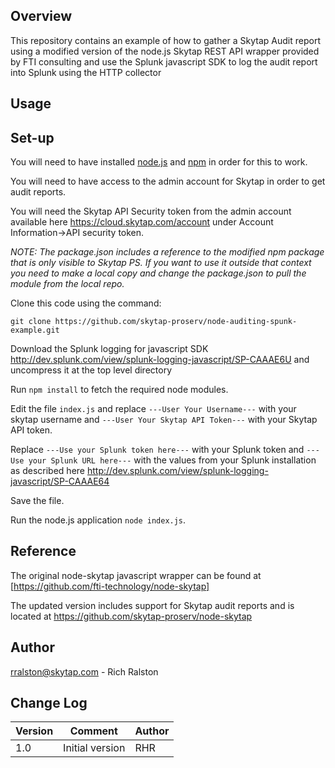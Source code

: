 Overview
--------
This repository contains an example of how to gather a Skytap Audit report using a modified version of the node.js Skytap REST API wrapper provided by FTI consulting and use the Splunk javascript SDK to log the audit report into Splunk using the HTTP collector

Usage
-----

## Set-up
You will need to have installed [node.js](https://nodejs.org/en/) and [npm](https://www.npmjs.com/) in order for this to work.

You will need to have access to the admin account for Skytap in order to get audit reports.

You will need the Skytap API Security token from the admin account available here https://cloud.skytap.com/account under Account Information->API security token.

*NOTE: The package.json includes a reference to the modified npm package that is only visible to Skytap PS. If you want to use it outside that context you need to make a local copy and change the package.json to pull the module from the local repo.*

Clone this code using the command:

`git clone https://github.com/skytap-proserv/node-auditing-spunk-example.git`

Download the Splunk logging for javascript SDK http://dev.splunk.com/view/splunk-logging-javascript/SP-CAAAE6U
and uncompress it at the top level directory

Run `npm install` to fetch the required node modules.

Edit the file `index.js` and replace `---User Your Username---` with your skytap username and `---User Your Skytap API Token---` with your Skytap API token.

Replace `---Use your Splunk token here---` with your Splunk token and `---Use your Splunk URL here---` with the values from your Splunk installation as described here http://dev.splunk.com/view/splunk-logging-javascript/SP-CAAAE64

Save the file.

Run the node.js application `node index.js`.


Reference
---------
The original node-skytap javascript wrapper can be found at [https://github.com/fti-technology/node-skytap]

The updated version includes support for Skytap audit reports and is located at https://github.com/skytap-proserv/node-skytap

Author
------
rralston@skytap.com - Rich Ralston

Change Log
----------
| Version | Comment       | Author |
|---------|---------------|--------|
|1.0      |Initial version|RHR     |

